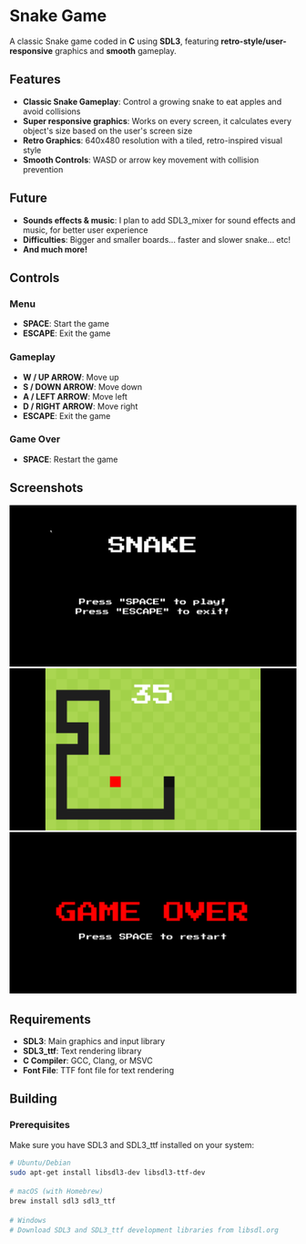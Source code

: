 # Snake Game

A classic Snake game coded in **C** using **SDL3**, featuring **retro-style/user-responsive** graphics and **smooth** gameplay.
## Features

- **Classic Snake Gameplay**: Control a growing snake to eat apples and avoid collisions
- **Super responsive graphics**: Works on every screen, it calculates every object's size based on the user's screen size
- **Retro Graphics**: 640x480 resolution with a tiled, retro-inspired visual style
- **Smooth Controls**: WASD or arrow key movement with collision prevention

## Future
- **Sounds effects & music**: I plan to add SDL3_mixer for sound effects and music, for better user experience
- **Difficulties**: Bigger and smaller boards... faster and slower snake... etc!
- **And much more!**

## Controls

### Menu
- **SPACE**: Start the game
- **ESCAPE**: Exit the game

### Gameplay
- **W / UP ARROW**: Move up
- **S / DOWN ARROW**: Move down
- **A / LEFT ARROW**: Move left
- **D / RIGHT ARROW**: Move right
- **ESCAPE**: Exit the game

### Game Over
- **SPACE**: Restart the game

## Screenshots
![The main menu](screenshots/menu.png)
![The gameplay](screenshots/game_play.png)
![The ame over screen](screenshots/game_over.png)

## Requirements

- **SDL3**: Main graphics and input library
- **SDL3_ttf**: Text rendering library
- **C Compiler**: GCC, Clang, or MSVC
- **Font File**: TTF font file for text rendering

## Building

### Prerequisites

Make sure you have SDL3 and SDL3_ttf installed on your system:

```bash
# Ubuntu/Debian
sudo apt-get install libsdl3-dev libsdl3-ttf-dev

# macOS (with Homebrew)
brew install sdl3 sdl3_ttf

# Windows
# Download SDL3 and SDL3_ttf development libraries from libsdl.org